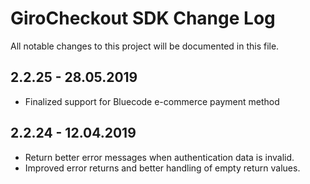 # GiroCheckout SDK Change Log

All notable changes to this project will be documented in this file.

## 2.2.25 - 28.05.2019

- Finalized support for Bluecode e-commerce payment method

## 2.2.24 - 12.04.2019

- Return better error messages when authentication data is invalid.
- Improved error returns and better handling of empty return values.

